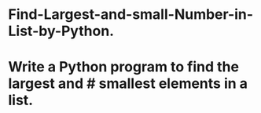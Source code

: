 # Find-Largest-and-small-Number-in-List-by-Python.
# Write a Python program to find the largest and  # smallest elements in a list.
